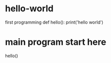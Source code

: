 # hello-world
first programming
def hello():
  print('hello world')
  
# main program start here
hello()
